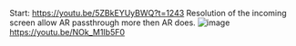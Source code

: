 Start: https://youtu.be/5ZBkEYUyBWQ?t=1243
Resolution of the incoming screen allow AR passthrough more then AR does.
![image](https://user-images.githubusercontent.com/20149493/174787728-010b32d9-6cd5-4653-9bc9-a6549affa2cd.png)
https://youtu.be/NOk_M1Ib5F0
